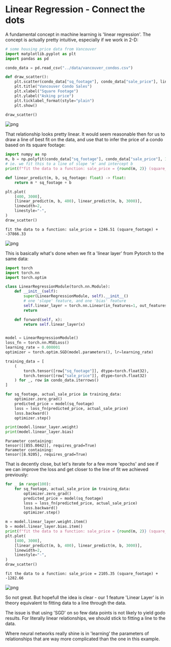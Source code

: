# Linear Regression - Connect the dots

A fundamental concept in machine learning is 'linear regression'.  The concept is actually pretty intuitive, especially if we work in 2-D:


```python
# some housing price data from Vancouver
import matplotlib.pyplot as plt
import pandas as pd

condo_data = pd.read_csv("../data/vancouver_condos.csv")

def draw_scatter():
    plt.scatter(condo_data["sq_footage"], condo_data["sale_price"], linewidth=2.0)
    plt.title("Vancouver Condo Sales")
    plt.xlabel("Square Footage")
    plt.ylabel("Asking price")
    plt.ticklabel_format(style="plain")
    plt.show()

draw_scatter()
```


    
![png](2023-02-11-linear-regression_files/2023-02-11-linear-regression_1_0.png)
    


That relationship looks pretty linear.  It would seem reasonable then for us to draw a line of best fit on the data, and use that to infer the price of a condo based on its square footage:


```python
import numpy as np
m, b = np.polyfit(condo_data["sq_footage"], condo_data["sale_price"], 1)
# ie. we fit this to a line of slope 'm' and intercept b
print(f"fit the data to a function: sale_price = {round(m, 2)} (square_footage) + {round(b, 2)}")

def linear_predict(m, b, sq_footage: float) -> float:
    return m * sq_footage + b

plt.plot(
    [400, 3000],
    [linear_predict(m, b, 400), linear_predict(m, b, 3000)],
    linewidth=2,
    linestyle="-",
)
draw_scatter()
```

    fit the data to a function: sale_price = 1246.51 (square_footage) + -37866.33



    
![png](2023-02-11-linear-regression_files/2023-02-11-linear-regression_3_1.png)
    


This is basically what's done when we fit a 'linear layer' from Pytorch to the same data:


```python
import torch
import torch.nn
import torch.optim

class LinearRegressionModule(torch.nn.Module):
    def __init__(self):
        super(LinearRegressionModule, self).__init__()
        # one 'slope' feature, and one 'bias' feature
        self.linear_layer = torch.nn.Linear(in_features=1, out_features=1, bias=True)
        return

    def forward(self, x):
        return self.linear_layer(x)


model = LinearRegressionModule()
loss_fn = torch.nn.MSELoss()
learning_rate = 0.000001
optimizer = torch.optim.SGD(model.parameters(), lr=learning_rate)
```


```python
training_data = [
    (
        torch.tensor([row["sq_footage"]], dtype=torch.float32),
        torch.tensor([row["sale_price"]], dtype=torch.float32)
    ) for _, row in condo_data.iterrows()
]
```


```python
for sq_footage, actual_sale_price in training_data:
    optimizer.zero_grad()
    predicted_price = model(sq_footage)
    loss = loss_fn(predicted_price, actual_sale_price)
    loss.backward()
    optimizer.step()

```


```python
print(model.linear_layer.weight)
print(model.linear_layer.bias)
```

    Parameter containing:
    tensor([[855.0042]], requires_grad=True)
    Parameter containing:
    tensor([8.9205], requires_grad=True)


That is decently close, but let's iterate for a few more 'epochs' and see if we can improve the loss and get closer to the line of fit we achieved previously:


```python
for _ in range(100):
    for sq_footage, actual_sale_price in training_data:
        optimizer.zero_grad()
        predicted_price = model(sq_footage)
        loss = loss_fn(predicted_price, actual_sale_price)
        loss.backward()
        optimizer.step()
```


```python
m = model.linear_layer.weight.item()
b = model.linear_layer.bias.item()
print(f"fit the data to a function: sale_price = {round(m, 2)} (square_footage) + {round(b, 2)}")
plt.plot(
    [400, 3000],
    [linear_predict(m, b, 400), linear_predict(m, b, 3000)],
    linewidth=2,
    linestyle="-",
)
draw_scatter()
```

    fit the data to a function: sale_price = 2105.35 (square_footage) + -1282.66



    
![png](2023-02-11-linear-regression_files/2023-02-11-linear-regression_11_1.png)
    


So not great.  But hopefull the idea is clear - our 1 feature 'Linear Layer' is in theory equivalent to fitting data to a line through the data.

The issue is that using 'SGD' on so few data points is not likely to yield godo results.  For literally linear relationships, we should stick to fitting a line to the data.

Where neural networks really shine is in 'learning' the parameters of relationships that are way more complicated than the one in this example.
